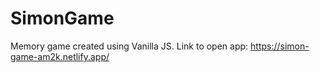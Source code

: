 # SimonGame
Memory game created using Vanilla JS.
Link to open app: https://simon-game-am2k.netlify.app/

